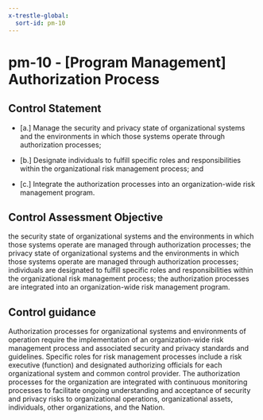 ```yaml
---
x-trestle-global:
  sort-id: pm-10
---
```


# pm-10 - \[Program Management\] Authorization Process

## Control Statement

- \[a.\] Manage the security and privacy state of organizational systems and the environments in which those systems operate through authorization processes;

- \[b.\] Designate individuals to fulfill specific roles and responsibilities within the organizational risk management process; and

- \[c.\] Integrate the authorization processes into an organization-wide risk management program.

## Control Assessment Objective

the security state of organizational systems and the environments in which those systems operate are managed through authorization processes;
the privacy state of organizational systems and the environments in which those systems operate are managed through authorization processes;
individuals are designated to fulfill specific roles and responsibilities within the organizational risk management process;
the authorization processes are integrated into an organization-wide risk management program.

## Control guidance

Authorization processes for organizational systems and environments of operation require the implementation of an organization-wide risk management process and associated security and privacy standards and guidelines. Specific roles for risk management processes include a risk executive (function) and designated authorizing officials for each organizational system and common control provider. The authorization processes for the organization are integrated with continuous monitoring processes to facilitate ongoing understanding and acceptance of security and privacy risks to organizational operations, organizational assets, individuals, other organizations, and the Nation.
